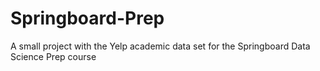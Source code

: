 # Springboard-Prep
A small project with the Yelp academic data set for the Springboard Data Science Prep course
